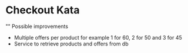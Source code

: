 # Checkout Kata

"" Possible improvements

- Multiple offers per product for example 1 for 60, 2 for 50 and 3 for 45
- Service to retrieve products and offers from db
